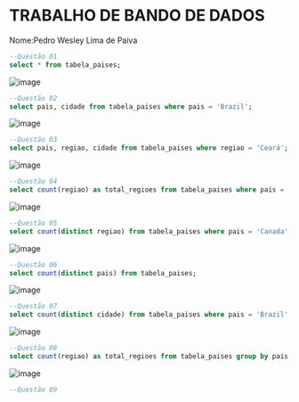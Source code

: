 # TRABALHO DE BANDO DE DADOS

Nome:Pedro Wesley Lima de Paiva

```sql
--Questão 01
select * from tabela_paises;
```
![image](https://github.com/byID887766pedro/trabalho.de.bando.dados/assets/129344687/d803b09c-1890-4712-9049-716be46a1206)

```sql
--Questão 02
select pais, cidade from tabela_paises where pais = 'Brazil';
```
![image](https://github.com/byID887766pedro/trabalho.de.bando.dados/assets/129344687/91b5ab88-b02f-4b1d-a352-0055bed5045c)


```sql
--Questão 03
select pais, regiao, cidade from tabela_paises where regiao = 'Ceará';
```
![image](https://github.com/byID887766pedro/trabalho.de.bando.dados/assets/129344687/864d5ad6-6fe8-4a66-a8c4-575eca0ebab2)

```sql
--Questão 04
select count(regiao) as total_regioes from tabela_paises where pais = 'China' group by pais;
```
![image](https://github.com/byID887766pedro/trabalho.de.bando.dados/assets/129344687/1f162b61-431f-455d-a8cc-391c096d6529)

```sql
--Questão 05
select count(distinct regiao) from tabela_paises where pais = 'Canada';
```
![image](https://github.com/byID887766pedro/trabalho.de.bando.dados/assets/129344687/2820dcfb-fc7b-4e43-895e-b4622a33664e)

```sql
--Questão 06
select count(distinct pais) from tabela_paises;
```
![image](https://github.com/byID887766pedro/trabalho.de.bando.dados/assets/129344687/a4ad4fd3-3ef3-4508-82d7-14fc3a0d084b)

```sql
--Questão 07
select count(distinct cidade) from tabela_paises where pais = 'Brazil'
```
![image](https://github.com/byID887766pedro/trabalho.de.bando.dados/assets/129344687/4b066e8c-ca52-437d-8e3d-817f654224e6)

```sql
--Questão 08
select count(regiao) as total_regioes from tabela_paises group by pais;
```
![image](https://github.com/byID887766pedro/trabalho.de.bando.dados/assets/129344687/68c241d0-f432-47b0-9140-b23cf8a7f0ef)

```sql
--Questão 09
```

